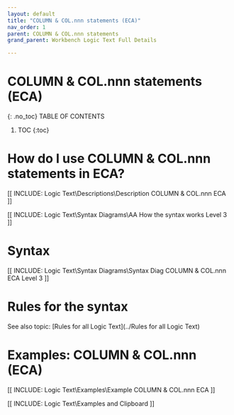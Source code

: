 ```yaml
---
layout: default
title: "COLUMN & COL.nnn statements (ECA)"
nav_order: 1
parent: COLUMN & COL.nnn statements
grand_parent: Workbench Logic Text Full Details

---
```

#  COLUMN & COL.nnn statements (ECA)
{: .no_toc}
TABLE OF CONTENTS 
1. TOC
{:toc}  
 
# How do I use COLUMN & COL.nnn statements in ECA? 

[[ INCLUDE: Logic Text\Descriptions\Description COLUMN & COL.nnn ECA ]]

[[ INCLUDE: Logic Text\Syntax Diagrams\AA How the syntax works Level 3 ]]

# Syntax 

[[ INCLUDE: Logic Text\Syntax Diagrams\Syntax Diag COLUMN & COL.nnn ECA Level 3 ]]

# Rules for the syntax 

See also topic: [Rules for all Logic Text](../Rules for all Logic Text) 

# Examples: COLUMN & COL.nnn (ECA)

[[ INCLUDE: Logic Text\Examples\Example COLUMN & COL.nnn ECA ]]

[[ INCLUDE: Logic Text\Examples and Clipboard ]]



